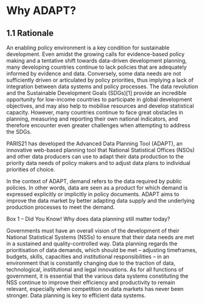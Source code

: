 # **Why ADAPT?**

## 1.1 Rationale 

An enabling policy environment is a key condition for sustainable
development. Even amidst the growing calls for evidence-based policy
making and a tentative shift towards data-driven development planning,
many developing countries continue to lack policies that are adequately
informed by evidence and data. Conversely, some data needs are not
sufficiently driven or articulated by policy priorities, thus implying a
lack of integration between data systems and policy processes. The data
revolution and the Sustainable Development Goals (SDGs)[1] provide an
incredible opportunity for low-income countries to participate in global
development objectives, and may also help to mobilise resources and
develop statistical capacity. However, many countries continue to face
great obstacles in planning, measuring and reporting their own national
indicators, and therefore encounter even greater challenges when
attempting to address the SDGs.

PARIS21 has developed the Advanced Data Planning Tool (ADAPT), an
innovative web-based planning tool that National Statistical Offices
(NSOs) and other data producers can use to adapt their data production
to the priority data needs of policy makers and to adjust data plans to
individual priorities of choice.

In the context of ADAPT, demand refers to the data required by public
policies. In other words, data are seen as a product for which demand is
expressed explicitly or implicitly in policy documents. ADAPT aims to
improve the data market by better adapting data supply and the
underlying production processes to meet the demand.

<span id="_Toc7208960" class="anchor"></span>Box 1 – Did You Know! Why
does data planning still matter today?

Governments must have an overall vision of the development of their
National Statistical Systems (NSSs) to ensure that their data needs are
met in a sustained and quality-controlled way. Data planning regards the
prioritisation of data demands, which should be met – adjusting
timeframes, budgets, skills, capacities and institutional
responsibilities – in an environment that is constantly changing due to
the traction of data, technological, institutional and legal
innovations. As for all functions of government, it is essential that
the various data systems constituting the NSS continue to improve their
efficiency and productivity to remain relevant, especially when
competition on data markets has never been stronger. Data planning is
key to efficient data systems.